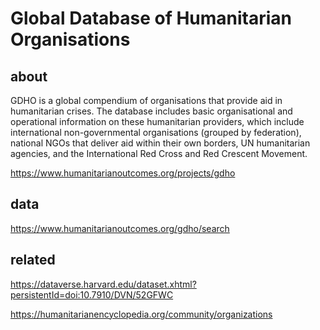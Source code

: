 # Global Database of Humanitarian Organisations

## about

GDHO is a global compendium of organisations that provide aid in humanitarian crises. The database includes basic organisational and operational information on these humanitarian providers, which include international non-governmental organisations (grouped by federation), national NGOs that deliver aid within their own borders, UN humanitarian agencies, and the International Red Cross and Red Crescent Movement.

https://www.humanitarianoutcomes.org/projects/gdho

## data

https://www.humanitarianoutcomes.org/gdho/search

## related

https://dataverse.harvard.edu/dataset.xhtml?persistentId=doi:10.7910/DVN/52GFWC

https://humanitarianencyclopedia.org/community/organizations
